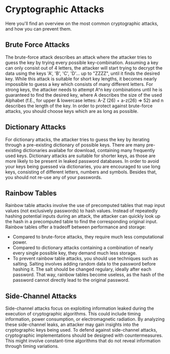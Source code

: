 # Cryptographic Attacks

Here you'll find an overview on the most common cryptographic attacks, and how you can prevent them.

## Brute Force Attacks

The brute-force attack describes an attack where the attacker tries to guess the key by trying every possible key-combination.
Assuming a key can only consist out of 4 letters, the attacker will start trying to decrypt the data using the keys 'A', 'B', 'C', 'D'... up to "ZZZZ", until it finds the desired key.
While this attack is suitable for short key lengths, it becomes nearly impossible to guess a key which consists of many different letters.
For strong keys, the attacker needs to attempt A^n key combinations until he is guaranteed to find the desired key, where A describes the size of the used Alphabet (f.E., for upper & lowercase lettes: A-Z (26) + a-z(26) => 52) and n describes the length of the key.
In order to protect against brute-force attacks, you should choose keys which are as long as possible.

## Dictionary Attacks

For dictionary attacks, the attacker tries to guess the key by iterating through a pre-existing dictionary of possible keys.
There are many pre-existing dictionaries availabe for download, containing many frequently used keys.
Dictionary attacks are suitable for shorter keys, as those are more likely to be present in leaked password databases.
In order to avoid your keys being guessed via dictionaries, you are encouraged to use long keys, consisting of different letters, numbers and symbols. Besides that, you should not re-use any of your passwords.

## Rainbow Tables

Rainbow table attacks involve the use of precomputed tables that map input values (not exclusively passwords) to hash values. Instead of repeatedly hashing potential inputs during an attack, the attacker can quickly look up the hash in a precomputed table to find the corresponding original input.
Rainbow tables offer a tradeoff between performance and storage:

- Compared to brute-force attacks, they require much less computational power.
- Compared to dictionary attacks containing a combination of nearly every single possible key, they demand much less storage.
- To prevent rainbow table attacks, you should use techniques such as salting. Salting involves adding random data to the password before hashing it. The salt should be changed regulary, ideally after each password.
  That way, rainbow tables become useless, as the hash of the password cannot directly lead to the original password.

## Side-Channel Attacks

Side-channel attacks focus on exploiting information leaked during the execution of cryptographic algorithms. This could include timing information, power consumption, or electromagnetic radiation.
By analyzing these side-channel leaks, an attacker may gain insights into the cryptographic keys being used.
To defend against side-channel attacks, cryptographic implementations should be designed with countermeasures.
This might involve constant-time algorithms that do not reveal information through timing variations.
